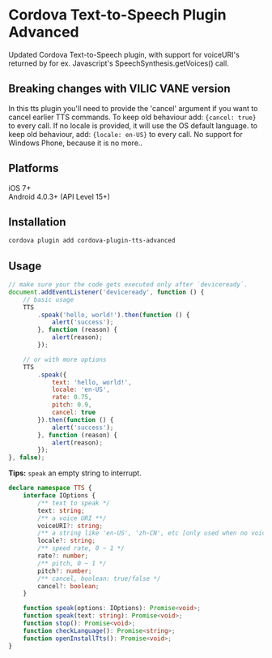 # Cordova Text-to-Speech Plugin Advanced
Updated Cordova Text-to-Speech plugin, with support for voiceURI's returned by for ex. Javascript's SpeechSynthesis.getVoices() call.

## Breaking changes with VILIC VANE version
In this tts plugin you'll need to provide the 'cancel' argument if you want to cancel earlier TTS commands. To keep old behaviour add: `{cancel: true}` to every call.
If no locale is provided, it will use the OS default language. to keep old behaviour, add: `{locale: en-US}` to every call. 
No support for Windows Phone, because it is no more..

## Platforms

iOS 7+  
Android 4.0.3+ (API Level 15+)

## Installation

```sh
cordova plugin add cordova-plugin-tts-advanced
```

## Usage

```javascript
// make sure your the code gets executed only after `deviceready`.
document.addEventListener('deviceready', function () {
    // basic usage
    TTS
        .speak('hello, world!').then(function () {
            alert('success');
        }, function (reason) {
            alert(reason);
        });

    // or with more options
    TTS
        .speak({
            text: 'hello, world!',
            locale: 'en-US',
            rate: 0.75,
            pitch: 0.9,
            cancel: true
        }).then(function () {
            alert('success');
        }, function (reason) {
            alert(reason);
        });
}, false);
```

**Tips:** `speak` an empty string to interrupt.

```typescript
declare namespace TTS {
    interface IOptions {
        /** text to speak */
        text: string;
        /** a voice URI **/
        voiceURI?: string;
        /** a string like 'en-US', 'zh-CN', etc [only used when no voiceURI is given] */
        locale?: string;
        /** speed rate, 0 ~ 1 */
        rate?: number;
        /** pitch, 0 ~ 1 */
        pitch?: number;
        /** cancel, boolean: true/false */
        cancel?: boolean;
    }

    function speak(options: IOptions): Promise<void>;
    function speak(text: string): Promise<void>;
    function stop(): Promise<void>;
    function checkLanguage(): Promise<string>;
    function openInstallTts(): Promise<void>;
}
```
